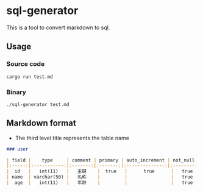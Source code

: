 # sql-generator

This is a tool to convert markdown to sql.

## Usage

### Source code

```console
cargo run test.md
```

### Binary

```console
./sql-generator test.md
```

## Markdown format

- The third level title represents the table name

```markdown
### user

| field |    type     | comment | primary | auto_increment | not_null | unique | default |
|:-----:|:-----------:|:-------:|:-------:|:--------------:|:--------:|:------:|:-------:|
|  id   |   int(11)   |   主键    |  true   |      true      |   true   |        |         |
| name  | varchar(50) |   名称    |         |                |   true   |  true  |         |
|  age  |   int(11)   |   年龄    |         |                |   true   |        |    0    |
```

